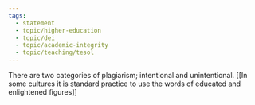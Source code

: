 ```yaml
---
tags: 
  - statement
  - topic/higher-education
  - topic/dei
  - topic/academic-integrity
  - topic/teaching/tesol
---
```

There are two categories of plagiarism; intentional and unintentional. [[In some cultures it is standard practice to use the words of educated and enlightened figures]]
